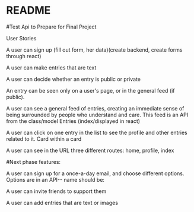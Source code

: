 # README

#Test Api to Prepare for Final Project 

User Stories

A user can sign up (fill out form, her data)(create backend, create forms through react)

A user can make entries that are text

A user can decide whether an entry is public or private

An entry can be seen only on a user's page, or in the general feed (if public).
 

A user can see a general feed of entries, creating an immediate sense of being surrounded by people who understand and care. This feed is an API from the class/model Entries (index/displayed in react)

A user can click on one entry in the list to see the profile and other entries related to it. Card within a card 

A user can see in the URL three different routes: home, profile, index

#Next phase features:

A user can sign up for a once-a-day email, and choose different options. Options are in an API-- name should be: 

A user can invite friends to support them

A user can add entries that are text or images
